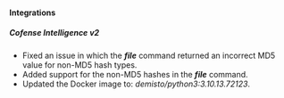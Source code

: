 
#### Integrations

##### Cofense Intelligence v2

- Fixed an issue in which the ***file*** command returned an incorrect MD5 value for non-MD5 hash types.
- Added support for the non-MD5 hashes in the ***file*** command.
- Updated the Docker image to: *demisto/python3:3.10.13.72123*.
